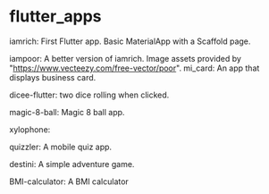 # flutter_apps
iamrich: First Flutter app. Basic MaterialApp with a Scaffold page.

iampoor: A better version of iamrich. Image assets provided by "https://www.vecteezy.com/free-vector/poor".
mi_card: An app that displays business card.

dicee-flutter: two dice rolling when clicked. 

magic-8-ball: Magic 8 ball app.

xylophone: 

quizzler: A mobile quiz app.

destini: A simple adventure game.

BMI-calculator: A BMI calculator
